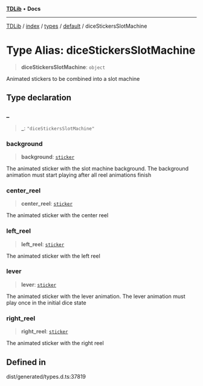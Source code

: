 [**TDLib**](../../../../../../README.md) • **Docs**

***

[TDLib](../../../../../../modules.md) / [index](../../../../../README.md) / [types](../../../README.md) / [default](../README.md) / diceStickersSlotMachine

# Type Alias: diceStickersSlotMachine

> **diceStickersSlotMachine**: `object`

Animated stickers to be combined into a slot machine

## Type declaration

### \_

> **\_**: `"diceStickersSlotMachine"`

### background

> **background**: [`sticker`](sticker.md)

The animated sticker with the slot machine background. The background animation must start playing after all reel animations finish

### center\_reel

> **center\_reel**: [`sticker`](sticker.md)

The animated sticker with the center reel

### left\_reel

> **left\_reel**: [`sticker`](sticker.md)

The animated sticker with the left reel

### lever

> **lever**: [`sticker`](sticker.md)

The animated sticker with the lever animation. The lever animation must play once in the initial dice state

### right\_reel

> **right\_reel**: [`sticker`](sticker.md)

The animated sticker with the right reel

## Defined in

dist/generated/types.d.ts:37819
